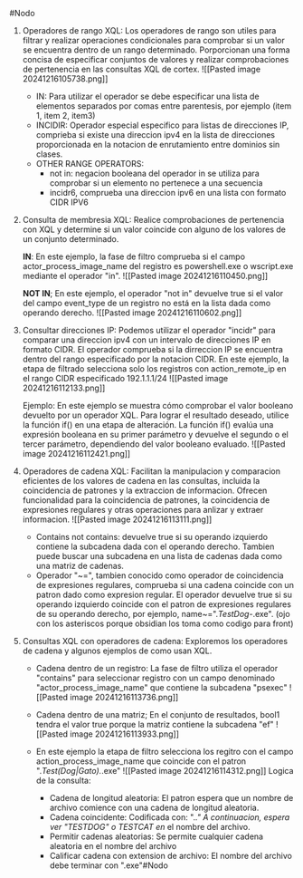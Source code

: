 #Nodo

1. Operadores de rango XQL: Los operadores de rango son utiles para filtrar y realizar operaciones condicionales para comprobar si un valor se encuentra dentro de un rango determinado. Porporcionan una forma concisa de especificar conjuntos de valores y realizar comprobaciones de pertenencia en las consultas XQL de cortex.
   ![[Pasted image 20241216105738.png]]
   
   - IN: Para utilizar el operador se debe especificar una lista de elementos separados por comas entre parentesis, por ejemplo (item 1, item 2, item3)
   - INCIDIR: Operador especial especifico para listas de direcciones IP, comprieba si existe una direccion ipv4 en la lista de direcciones proporcionada en la notacion de enrutamiento entre dominios sin clases.
   - OTHER RANGE OPERATORS:
     - not in: negacion booleana del operador in se utiliza para comprobar si un elemento no pertenece a una secuencia
     - incidr6, comprueba una direccion ipv6 en una lista con formato CIDR IPV6

2. Consulta de membresia XQL: Realice comprobaciones de pertenencia con XQL y determine si un valor coincide con alguno de los valores de un conjunto determinado.
   
   **IN**: En este ejemplo, la fase de filtro comprueba si el campo actor_process_image_name del registro es powershell.exe o wscript.exe mediante el operador "in".
   ![[Pasted image 20241216110450.png]]
   
   **NOT IN**; En este ejemplo, el operador "not in" devuelve true si el valor del campo event_type de un registro no está en la lista dada como operando derecho.
   ![[Pasted image 20241216110602.png]]
   
3. Consultar direcciones IP: Podemos utilizar el operador "incidr" para comparar una direccion ipv4 con un intervalo de direcciones IP en formato CIDR. El operador comprueba si la dirreccion IP se encuentra dentro del rango especificado por la notacion CIDR. 
   En este ejemplo, la etapa de filtrado selecciona solo los registros con action_remote_ip en el rango CIDR especificado 192.1.1.1/24 ![[Pasted image 20241216112133.png]]
   
   Ejemplo: En este ejemplo se muestra cómo comprobar el valor booleano devuelto por un operador XQL. Para lograr el resultado deseado, utilice la función if() en una etapa de alteración. La función if() evalúa una expresión booleana en su primer parámetro y devuelve el segundo o el tercer parámetro, dependiendo del valor booleano evaluado.
   ![[Pasted image 20241216112421.png]]
   
4. Operadores de cadena XQL: Facilitan la manipulacion y comparacion eficientes de los valores de cadena en las consultas, incluida la coincidencia de patrones y la extraccion de informacion. Ofrecen funcionalidad para la coincidencia de patrones, la coincidencia de expresiones regulares y otras operaciones para anlizar y extraer informacion. 
   ![[Pasted image 20241216113111.png]]
   - Contains not contains: devuelve true si su operando izquierdo contiene la subcadena dada con el operando derecho. Tambien puede buscar una subcadena en una lista de cadenas dada como una matriz de cadenas.
   - Operador "~=", tambien conocido como operador de coincidencia de expresiones regulares, comprueba si una cadena coincide con un patron dado como expresion regular. El operador devuelve true si su operando izquierdo coincide con el patron de expresiones regulares de su operando derecho, por ejemplo, name~=".*TestDog-*\.exe". (ojo con los asteriscos porque obsidian los toma como codigo para front)

4. Consultas XQL con operadores de cadena: Exploremos los operadores de cadena y algunos ejemplos de como usan XQL.
   - Cadena dentro de un registro: La fase de filtro utiliza el operador "contains" para seleccionar registro con un campo denominado "actor_process_image_name" que contiene la subcadena "psexec" ![[Pasted image 20241216113736.png]]
   - Cadena dentro de una matriz; En el conjunto de resultados, bool1 tendra el valor true porque la matriz contiene la subcadena "ef"
     ![[Pasted image 20241216113933.png]]
     
   - En este ejemplo la etapa de filtro selecciona los regitro con el campo action_process_image_name que coincide con el patron ".*Test(Dog|Gato).*\.exe"
     ![[Pasted image 20241216114312.png]]
     Logica de la consulta:
     - Cadena de longitud aleatoria: El patron espera que un nombre de archivo comience con una cadena de longitud aleatoria.
     - Cadena coincidente: Codificada con: ".*." A continuacion, espera ver "TESTDOG" o TESTCAT en* el nombre del archivo.
     - Permitir cadenas aleatorias: Se permite cualquier cadena aleatoria en el nombre del archivo
     - Calificar cadena con extension de archivo: El nombre del archivo debe terminar con ".exe"#Nodo

